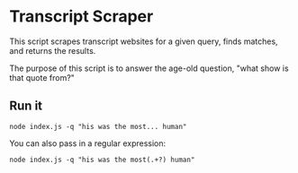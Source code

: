 # Transcript Scraper

This script scrapes transcript websites for a given query, finds matches, and returns the results.

The purpose of this script is to answer the age-old question, "what show is that quote from?"

## Run it

```
node index.js -q "his was the most... human"
```

You can also pass in a regular expression:

```
node index.js -q "his was the most(.+?) human"
```
